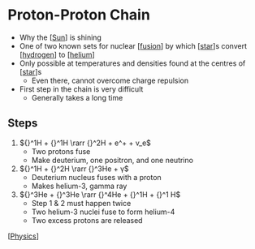 # Proton-Proton Chain

- Why the [[Sun]] is shining
- One of two known sets for nuclear [[fusion]] by which [[star]]s convert [[hydrogen]] to [[helium]]
- Only possible at temperatures and densities found at the centres of [[star]]s
  - Even there, cannot overcome charge repulsion
- First step in the chain is very difficult
  - Generally takes a long time

## Steps

1. ${}^1H + {}^1H \rarr {}^2H + e^+ + v_e$
   - Two protons fuse
   - Make deuterium, one positron, and one neutrino
2. ${}^1H + {}^2H \rarr {}^3He + γ$
   - Deuterium nucleus fuses with a proton
   - Makes helium-3, gamma ray
3. ${}^3He + {}^3He \rarr {}^4He + {}^1H + {}^1 H$
   - Step 1 & 2 must happen twice
   - Two helium-3 nuclei fuse to form helium-4
   - Two excess protons are released

[[Physics]]

[//begin]: # "Autogenerated link references for markdown compatibility"
[sun]: sun "Sun"
[fusion]: fusion "Fusion"
[star]: star "Star"
[hydrogen]: hydrogen "Hydrogen"
[helium]: helium "Helium"
[physics]: physics "Physics"
[//end]: # "Autogenerated link references"